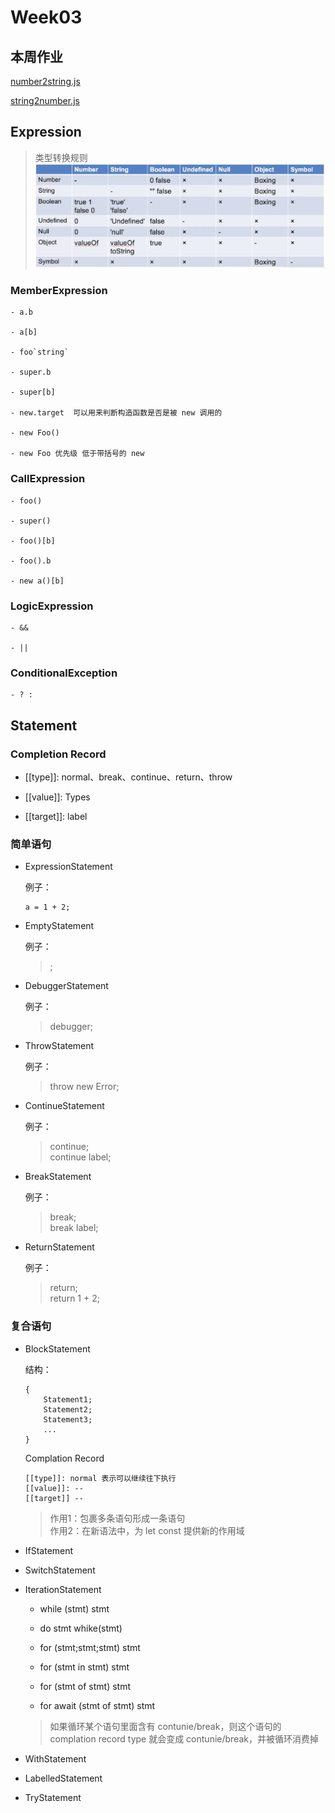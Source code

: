 # Week03

## 本周作业

[number2string.js](./number2string.js)  

[string2number.js](./string2number.js)  

## Expression

> 类型转换规则
![类型转换规则](./type-convert.png)

### MemberExpression

    - a.b

    - a[b]

    - foo`string`

    - super.b

    - super[b]

    - new.target  可以用来判断构造函数是否是被 new 调用的

    - new Foo()

    - new Foo 优先级 低于带括号的 new

### CallExpression

    - foo()

    - super()

    - foo()[b]

    - foo().b

    - new a()[b]

### LogicExpression

    - &&

    - ||

### ConditionalException

    - ? :

## Statement

### Completion Record

- [[type]]: normal、break、continue、return、throw

- [[value]]: Types

- [[target]]: label 

### 简单语句

- ExpressionStatement

    例子：
    ```
    a = 1 + 2;
    ```

- EmptyStatement

    例子：
    > ;

- DebuggerStatement

    例子：
    > debugger;

- ThrowStatement

    例子：
    > throw new Error;

- ContinueStatement

    例子：
    > continue;  
    > continue label;

- BreakStatement

    例子：
    > break;  
    > break label;

- ReturnStatement

    例子：
    > return;  
    > return 1 + 2;

### 复合语句

- BlockStatement

    结构：
    ```
    {
        Statement1;
        Statement2;
        Statement3;
        ...
    }
    ```

    Complation Record

    ```
    [[type]]: normal 表示可以继续往下执行
    [[value]]: --
    [[target]] --
    ```

    > 作用1：包裹多条语句形成一条语句  
    > 作用2：在新语法中，为 let const 提供新的作用域

- IfStatement

- SwitchStatement

- IterationStatement

    - while (stmt) stmt

    - do stmt whike(stmt)

    - for (stmt;stmt;stmt) stmt

    - for (stmt in stmt) stmt

    - for (stmt of stmt) stmt

    - for await (stmt of stmt) stmt

    > 如果循环某个语句里面含有 contunie/break，则这个语句的 complation record type 就会变成 contunie/break，并被循环消费掉

- WithStatement

- LabelledStatement

- TryStatement